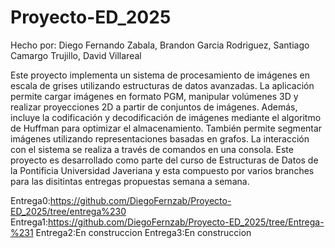 # Proyecto-ED_2025
Hecho por:
Diego Fernando Zabala,
Brandon Garcia Rodriguez,
Santiago Camargo Trujillo,
David Villareal

Este proyecto implementa un sistema de procesamiento de imágenes en escala de grises utilizando estructuras de datos avanzadas. La aplicación permite cargar imágenes en formato PGM, manipular volúmenes 3D y realizar proyecciones 2D a partir de conjuntos de imágenes. Además, incluye la codificación y decodificación de imágenes mediante el algoritmo de Huffman para optimizar el almacenamiento. También permite segmentar imágenes utilizando representaciones basadas en grafos. La interacción con el sistema se realiza a través de comandos en una consola. Este proyecto es desarrollado como parte del curso de Estructuras de Datos de la Pontificia Universidad Javeriana y esta compuesto por varios branches para las disitintas entregas propuestas semana a semana.

Entrega0:https://github.com/DiegoFernzab/Proyecto-ED_2025/tree/entrega%230
Entrega1:https://github.com/DiegoFernzab/Proyecto-ED_2025/tree/Entrega-%231
Entrega2:En construccion
Entrega3:En construccion
